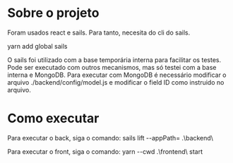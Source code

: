 # Sobre o projeto
Foram usados react e sails. Para tanto, necesita do cli do sails. 

yarn add global sails

O sails foi utilizado com a base temporária interna para facilitar os testes.
Pode ser executado com outros mecanismos, mas só testei com a base interna e MongoDB.
Para executar com MongoDB é necessário modificar o arquivo ./backend/config/model.js e modificar o field ID como instruido no arquivo.

# Como executar
Para executar o back, siga o comando:
sails lift --appPath= .\backend\

Para executar o front, siga o comando:
yarn --cwd .\frontend\ start

